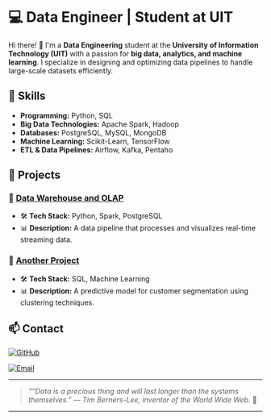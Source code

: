 
# 💻 Data Engineer | Student at UIT

Hi there! 👋 I'm a **Data Engineering** student at the **University of Information Technology (UIT)** with a passion for **big data, analytics, and machine learning**. I specialize in designing and optimizing data pipelines to handle large-scale datasets efficiently.

## 🚀 Skills

- **Programming:** Python, SQL
- **Big Data Technologies:** Apache Spark, Hadoop
- **Databases:** PostgreSQL, MySQL, MongoDB
- **Machine Learning:** Scikit-Learn, TensorFlow
- **ETL & Data Pipelines:** Airflow, Kafka, Pentaho

## 📂 Projects

### 🔹 [Data Warehouse and OLAP]([https://github.com/yourusername/project-name](https://github.com/Maxan268/Data-Warehouse-and-OLAP))
- 🛠 **Tech Stack:** Python, Spark, PostgreSQL
- 📊 **Description:** A data pipeline that processes and visualizes real-time streaming data.

### 🔹 [Another Project](https://github.com/yourusername/another-project)
- 🛠 **Tech Stack:** SQL, Machine Learning
- 📊 **Description:** A predictive model for customer segmentation using clustering techniques.

## 📫 Contact

[![GitHub](https://img.shields.io/badge/GitHub-black?style=for-the-badge&logo=github)](https://github.com/Maxan268)

[![Email](https://img.shields.io/badge/Email-red?style=for-the-badge&logo=gmail)](mailto:minhman26804@gmail.com)

---

> *"“Data is a precious thing and will last longer than the systems themselves.” — Tim Berners-Lee, inventor of the World Wide Web.* 🚀
********
